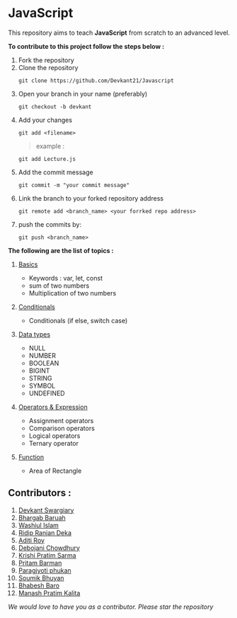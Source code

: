 # JavaScript


This repository aims to teach **JavaScript** from scratch to an advanced level.

**To contribute to this project follow the steps below :**

1. Fork the repository
2. Clone the repository
    ```
    git clone https://github.com/Devkant21/Javascript
    ```
3. Open your branch in your name (preferably)
    ```
    git checkout -b devkant
    ```
4. Add your changes
    ```
    git add <filename>
    ```
    >example : 
    ```
    git add Lecture.js
    ```
5. Add the commit message
    ```
    git commit -m "your commit message"
    ```
6. Link the branch to your forked repository address 
    ```
    git remote add <branch_name> <your forrked repo address>
    ```
7. push the commits by:
    ```
    git push <branch_name>
**The following are the list of topics :**

1. [Basics](Basics.js)
    - Keywords : var, let, const
    - sum of two numbers
    - Multiplication of two numbers
2. [Conditionals](Conditionals.js)
    - Conditionals (if else, switch case)

3. [Data types](Data_types.js)
    - NULL 
    - NUMBER 
    - BOOLEAN 
    - BIGINT 
    - STRING 
    - SYMBOL 
    - UNDEFINED
    

4. [Operators & Expression](Expression&Operatoros.js)
    - Assignment operators 
    - Comparison operators
    - Logical operators
    - Ternary operator

5. [Function](function.js)
    - Area of Rectangle


## Contributors :

1. [Devkant Swargiary](https://github.com/Devkant21/)
2. [Bhargab Baruah](https://github.com/Bhargabbaruah/)
3. [Washiul Islam](https://github.com/Rashob)
4. [Ridip Ranjan Deka](https://github.com/ridipranjandeka)
5. [Aditi Roy](https://github.com/aditiroy11)
6. [Debojani Chowdhury](https://github.com/debojani23)
7. [Krishi Pratim Sarma](https://github.com/Krishi34S)
8. [Pritam Barman](https://github.com/PritamBarman98)
9. [Paragjyoti phukan](https://github.com/PJPhukan)
10. [Soumik Bhuyan](https://github.com/soumikbhuyan9)
11. [Bhabesh Baro](https://github.com/bhabeshbaro)
12. [Manash Pratim Kalita](https://github.com/Manash05)





*We would love to have you as a contributor. 
Please star the repository*
